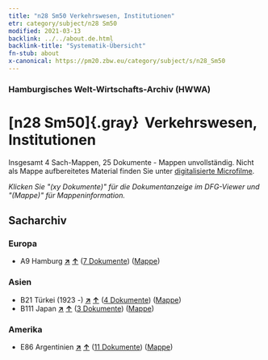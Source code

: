 ```yaml
---
title: "n28 Sm50 Verkehrswesen, Institutionen"
etr: category/subject/n28 Sm50
modified: 2021-03-13
backlink: ../../about.de.html
backlink-title: "Systematik-Übersicht"
fn-stub: about
x-canonical: https://pm20.zbw.eu/category/subject/s/n28_Sm50
---
```


### Hamburgisches Welt-Wirtschafts-Archiv (HWWA)
# [n28 Sm50]{.gray}&#8201; Verkehrswesen, Institutionen&#160; 




Insgesamt 4 Sach-Mappen, 25 Dokumente - Mappen unvollständig.
Nicht als Mappe aufbereitetes Material finden Sie unter [digitalisierte Microfilme](/film/h1_sh.de.html).

_Klicken Sie "(xy Dokumente)" für die Dokumentanzeige im DFG-Viewer und "(Mappe)" für Mappeninformation._

## Sacharchiv




### Europa

- A9 Hamburg [**&nearr;**](../../../geo/i/140905/about.de.html "Hamburg (alle Mappen)") [**&uarr;**](../../../geo/about.de.html#A9 "Ländersystematik") (<a href="https://pm20.zbw.eu/dfgview/sh/140905,197800" title="über: Hamburg : Verkehrswesen, Institutionen" target="_blank">7 Dokumente</a>) ([Mappe](../../../../folder/sh/1409xx/140905/1978xx/197800/about.de.html))

### Asien

- B21 Türkei (1923 -) [**&nearr;**](../../../geo/i/141111/about.de.html "Türkei (1923 -) (alle Mappen)") [**&uarr;**](../../../geo/about.de.html#B21 "Ländersystematik") (<a href="https://pm20.zbw.eu/dfgview/sh/141111,197800" title="über: Türkei (1923 -) : Verkehrswesen, Institutionen" target="_blank">4 Dokumente</a>) ([Mappe](../../../../folder/sh/1411xx/141111/1978xx/197800/about.de.html))
- B111 Japan [**&nearr;**](../../../geo/i/141272/about.de.html "Japan (alle Mappen)") [**&uarr;**](../../../geo/about.de.html#B111 "Ländersystematik") (<a href="https://pm20.zbw.eu/dfgview/sh/141272,197800" title="über: Japan : Verkehrswesen, Institutionen" target="_blank">3 Dokumente</a>) ([Mappe](../../../../folder/sh/1412xx/141272/1978xx/197800/about.de.html))

### Amerika

- E86 Argentinien [**&nearr;**](../../../geo/i/141692/about.de.html "Argentinien (alle Mappen)") [**&uarr;**](../../../geo/about.de.html#E86 "Ländersystematik") (<a href="https://pm20.zbw.eu/dfgview/sh/141692,197800" title="über: Argentinien : Verkehrswesen, Institutionen" target="_blank">11 Dokumente</a>) ([Mappe](../../../../folder/sh/1416xx/141692/1978xx/197800/about.de.html))


